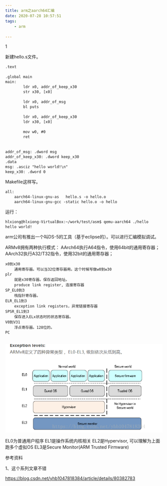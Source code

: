 ```yaml
---
title: arm之aarch64汇编
date: 2020-07-28 10:57:51
tags:
	- arm

---
```


1

新建hello.s文件。

```
.text

.global main
main:
        ldr x0, addr_of_keep_x30
        str x30, [x0]

        ldr x0, addr_of_msg
        bl puts

        ldr x0, addr_of_keep_x30
        ldr x30, [x0]

        mov w0, #0
        ret


addr_of_msg: .dword msg
addr_of_keep_x30: .dword keep_x30
.data
msg: .asciz "hello world!\n"
keep_x30: .dword 0

```

Makefile这样写。

```
all:
	aarch64-linux-gnu-as   hello.s -o hello.o
	aarch64-linux-gnu-gcc -static hello.o -o hello

```

运行：

```
hlxiong@hlxiong-VirtualBox:~/work/test/asm$ qemu-aarch64 ./hello
hello world!

```

arm公司有推出一个叫DS-5的工具（基于eclipse的）。可以进行汇编模拟调试。



ARMv8拥有两种执行模式： 
AArch64执行A64指令，使用64bit的通用寄存器； 
AArch32执行A32/T32指令，使用32bit的通用寄存器；



```
x0到x30 
	通用寄存器。可以当32位寄存器用。这个时候写做w0到w30
plr
	就是x30寄存器。保存返回地址。
	produce link register, 连接寄存器
SP_EL0到3
	栈指针寄存器。
ELR_EL1到3
	exception link registers，异常链接寄存器
SPSR_EL1到3
	保存进入ELx状态时的状态寄存器。
V0到V31
	浮点寄存器。128位的。
PC
	
```



![1595905853484](../images/random_name/1595905853484.png)

EL0为普通用户程序 
EL1是操作系统内核相关 
EL2是Hypervisor, 可以理解为上面跑多个虚拟OS 
EL3是Secure Monitor(ARM Trusted Firmware)



参考资料

1、这个系列文章不错

https://blog.csdn.net/yhb1047818384/article/details/80382783
